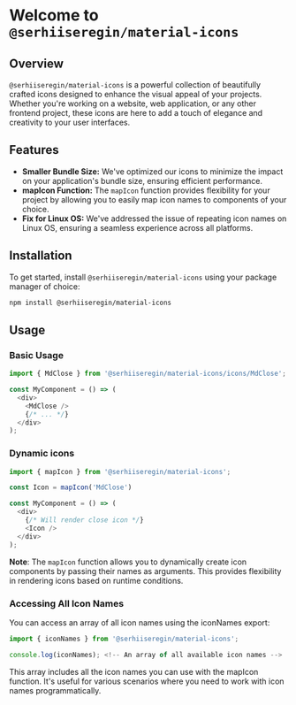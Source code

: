 # Welcome to `@serhiiseregin/material-icons`

## Overview

`@serhiiseregin/material-icons` is a powerful collection of beautifully crafted icons designed to enhance the visual appeal of your projects. Whether you're working on a website, web application, or any other frontend project, these icons are here to add a touch of elegance and creativity to your user interfaces.

## Features

- **Smaller Bundle Size:** We've optimized our icons to minimize the impact on your application's bundle size, ensuring efficient performance.
- **mapIcon Function:** The `mapIcon` function provides flexibility for your project by allowing you to easily map icon names to components of your choice.
- **Fix for Linux OS:** We've addressed the issue of repeating icon names on Linux OS, ensuring a seamless experience across all platforms.

## Installation

To get started, install `@serhiiseregin/material-icons` using your package manager of choice:

```sh
npm install @serhiiseregin/material-icons
```

## Usage

### Basic Usage

```javascript
import { MdClose } from '@serhiiseregin/material-icons/icons/MdClose';

const MyComponent = () => (
  <div>
    <MdClose />
    {/* ... */}
  </div>
);
```

### Dynamic icons
```javascript
import { mapIcon } from '@serhiiseregin/material-icons';

const Icon = mapIcon('MdClose')

const MyComponent = () => (
  <div>
    {/* Will render close icon */}
    <Icon />
  </div>
);
```

**Note**: The `mapIcon` function allows you to dynamically create icon components by passing their names as arguments. This provides flexibility in rendering icons based on runtime conditions.

### Accessing All Icon Names
You can access an array of all icon names using the iconNames export:

```javascript
import { iconNames } from '@serhiiseregin/material-icons';

console.log(iconNames); <!-- An array of all available icon names -->
```
This array includes all the icon names you can use with the mapIcon function. It's useful for various scenarios where you need to work with icon names programmatically.
